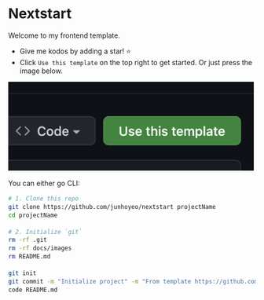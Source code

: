 # Nextstart

Welcome to my frontend template.

- Give me kodos by adding a star! ⭐
- Click `Use this template` on the top right to get started. Or just press the image below.

[<img alt="Use this template" src="./docs/images/use-this-template.png" width="500" />](https://github.com/junhoyeo/nextstart/generate)

You can either go CLI:

```bash
# 1. Clone this repo
git clone https://github.com/junhoyeo/nextstart projectName
cd projectName

# 2. Initialize `git`
rm -rf .git
rm -rf docs/images
rm README.md

git init
git commit -m "Initialize project" -m "From template https://github.com/junhoyeo/nextstart"
code README.md
```
